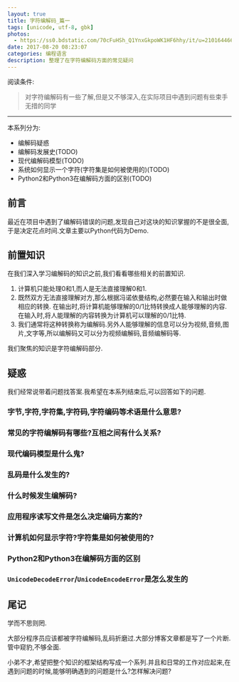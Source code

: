 ```yaml
---
layout: true
title: 字符编解码_篇一
tags: [unicode, utf-8, gbk]
photos:
  - https://ss0.bdstatic.com/70cFuHSh_Q1YnxGkpoWK1HF6hhy/it/u=2101644666,226488022&fm=26&gp=0.jpg
date: 2017-08-20 08:23:07
categories: 编程语言
description: 整理了在字符编解码方面的常见疑问
---
```


阅读条件:
> 对字符编解码有一些了解,但是又不够深入,在实际项目中遇到问题有些束手无措的同学

---

<!--more-->



本系列分为:
* 编解码疑惑
* 编解码发展史(TODO)
* 现代编解码模型(TODO)
* 系统如何显示一个字符(字符集是如何被使用的)(TODO)
* Python2和Python3在编解码方面的区别(TODO)

## 前言
最近在项目中遇到了编解码错误的问题,发现自己对这块的知识掌握的不是很全面,于是决定花点时间.文章主要以Python代码为Demo.

## 前置知识
在我们深入学习编解码的知识之前,我们看看哪些相关的前置知识.

1. 计算机只能处理0和1,而人是无法直接理解0和1.
2. 既然双方无法直接理解对方,那么根据冯诺依曼结构,必然要在输入和输出时做相应的转换.
在输出时,将计算机能够理解的0/1比特转换成人能够理解的内容.在输入时,将人能理解的内容转换为计算机可以理解的0/1比特.
3. 我们通常将这种转换称为编解码.另外人能够理解的信息可以分为视频,音频,图片,文字等,所以编解码又可以分为视频编解码,音频编解码等.

我们聚焦的知识是字符编解码部分.

## 疑惑
我们经常说带着问题找答案.我希望在本系列结束后,可以回答如下的问题.
### 字节,字符,字符集,字符码,字符编码等术语是什么意思?
### 常见的字符编解码有哪些?互相之间有什么关系?
### 现代编码模型是什么鬼?
### 乱码是什么发生的?
### 什么时候发生编解码?
### 应用程序读写文件是怎么决定编码方案的?
### 计算机如何显示字符?字符集是如何被使用的?
### Python2和Python3在编解码方面的区别
### `UnicodeDecodeError`/`UnicodeEncodeError`是怎么发生的

## 尾记
学而不思则罔.

大部分程序员应该都被字符编解码,乱码折磨过.大部分博客文章都是写了一个片断.管中窥豹,不够全面.

小弟不才,希望把整个知识的框架结构写成一个系列.并且和日常的工作对应起来,在遇到问题的时候,能够明确遇到的问题是什么?怎样解决问题?
